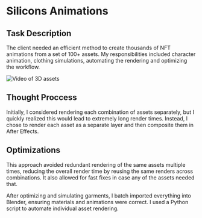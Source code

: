 # Silicons Animations

## Task Description
The client needed an efficient method to create thousands of NFT animations from a set of 100+ assets. My responsibilities included character animation, clothing simulations, automating the rendering and optimizing the workflow.

![Video of 3D assets](https://github.com/user-attachments/assets/c7b7180f-1604-43c2-82d3-74b278747077)

## Thought Proccess
Initially, I considered rendering each combination of assets separately, but I quickly realized this would lead to extremely long render times. Instead, I chose to render each asset as a separate layer and then composite them in After Effects.

## Optimizations
This approach avoided redundant rendering of the same assets multiple times, reducing the overall render time by reusing the same renders across combinations. It also allowed for fast fixes in case any of the assets needed that.


After optimizing and simulating garments, I batch imported everything into Blender, ensuring materials and animations were correct. I used a Python script to automate individual asset rendering.
